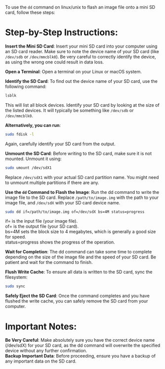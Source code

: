 To use the `dd` command on linux/unix to flash an image file onto a mini SD card, follow these steps:  
# Step-by-Step Instructions:

**Insert the Mini SD Card**: Insert your mini SD card into your computer using an SD card reader. Make sure to note the device name of your SD card (like `/dev/sdb` or `/dev/mmcblk0`). Be very careful to correctly identify the device, as using the wrong one could result in data loss.  

**Open a Terminal**: Open a terminal on your Linux or macOS system.  

**Identify the SD Card**: To find out the device name of your SD card, use the following command:  

```bash  
lsblk
```  
  
This will list all block devices. Identify your SD card by looking at the size of the listed devices. It will typically be something like `/dev/sdb` or `/dev/mmcblk0`.

**Alternatively, you can run**:

```bash  
sudo fdisk -l  
```  
Again, carefully identify your SD card from the output.

**Unmount the SD Card**: Before writing to the SD card, make sure it is not mounted. Unmount it using:

```bash  
sudo umount /dev/sdX1  
```  
Replace `/dev/sdX1` with your actual SD card partition name. You might need to unmount multiple partitions if there are any.

**Use the `dd` Command to Flash the Image**: Run the dd command to write the image file to the SD card. Replace `/path/to/image.img` with the path to your image file, and `/dev/sdX` with your SD card device name.

```bash  
sudo dd if=/path/to/image.img of=/dev/sdX bs=4M status=progress  
```  
if= is the input file (your image file).  
of= is the output file (your SD card).  
bs=4M sets the block size to 4 megabytes, which is generally a good size for speed.  
status=progress shows the progress of the operation.  
  
**Wait for Completion**: The dd command can take some time to complete depending on the size of the image file and the speed of your SD card. Be patient and wait for the command to finish.  

**Flush Write Cache**: To ensure all data is written to the SD card, sync the filesystem:  
```bash  
sudo sync  
```  
  
**Safely Eject the SD Card**: Once the command completes and you have flushed the write cache, you can safely remove the SD card from your computer.

# Important Notes:

**Be Very Careful**: Make absolutely sure you have the correct device name (/dev/sdX) for your SD card, as the dd command will overwrite the specified device without any further confirmation.  
**Backup Important Data**: Before proceeding, ensure you have a backup of any important data on the SD card.